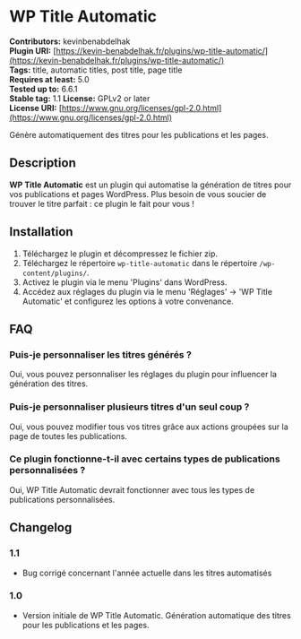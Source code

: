 # WP Title Automatic

**Contributors:** kevinbenabdelhak  
**Plugin URI:** [https://kevin-benabdelhak.fr/plugins/wp-title-automatic/](https://kevin-benabdelhak.fr/plugins/wp-title-automatic/)  
**Tags:** title, automatic titles, post title, page title  
**Requires at least:** 5.0  
**Tested up to:** 6.6.1  
**Stable tag:** 1.1
**License:** GPLv2 or later  
**License URI:** [https://www.gnu.org/licenses/gpl-2.0.html](https://www.gnu.org/licenses/gpl-2.0.html)  

Génère automatiquement des titres pour les publications et les pages.

## Description

**WP Title Automatic** est un plugin qui automatise la génération de titres pour vos publications et pages WordPress. Plus besoin de vous soucier de trouver le titre parfait : ce plugin le fait pour vous !

## Installation

1. Téléchargez le plugin et décompressez le fichier zip.
2. Téléchargez le répertoire `wp-title-automatic` dans le répertoire `/wp-content/plugins/`.
3. Activez le plugin via le menu 'Plugins' dans WordPress.
4. Accédez aux réglages du plugin via le menu 'Réglages' -> 'WP Title Automatic' et configurez les options à votre convenance.

## FAQ

### Puis-je personnaliser les titres générés ?
Oui, vous pouvez personnaliser les réglages du plugin pour influencer la génération des titres.

### Puis-je personnaliser plusieurs titres d'un seul coup ?
Oui, vous pouvez modifier tous vos titres grâce aux actions groupées sur la page de toutes les publications.

### Ce plugin fonctionne-t-il avec certains types de publications personnalisées ?
Oui, WP Title Automatic devrait fonctionner avec tous les types de publications personnalisées.


## Changelog

### 1.1
* Bug corrigé concernant l'année actuelle dans les titres automatisés
  
### 1.0
* Version initiale de WP Title Automatic. Génération automatique des titres pour les publications et les pages.
